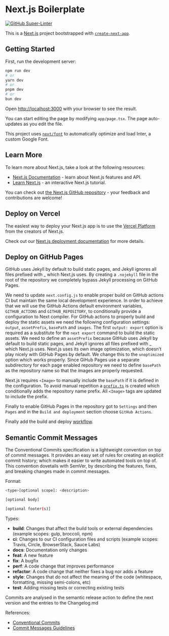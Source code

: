 # Next.js Boilerplate

[![GitHub Super-Linter](https://github.com/TsonasIoannis/next-boilerplate/actions/workflows/linter.yml/badge.svg)](https://github.com/marketplace/actions/super-linter)

This is a [Next.js](https://nextjs.org/) project bootstrapped with [`create-next-app`](https://github.com/vercel/next.js/tree/canary/packages/create-next-app).

## Getting Started

First, run the development server:

```bash
npm run dev
# or
yarn dev
# or
pnpm dev
# or
bun dev
```

Open [http://localhost:3000](http://localhost:3000) with your browser to see the result.

You can start editing the page by modifying `app/page.tsx`. The page auto-updates as you edit the file.

This project uses [`next/font`](https://nextjs.org/docs/basic-features/font-optimization) to automatically optimize and load Inter, a custom Google Font.

## Learn More

To learn more about Next.js, take a look at the following resources:

- [Next.js Documentation](https://nextjs.org/docs) - learn about Next.js features and API.
- [Learn Next.js](https://nextjs.org/learn) - an interactive Next.js tutorial.

You can check out [the Next.js GitHub repository](https://github.com/vercel/next.js/) - your feedback and contributions are welcome!

## Deploy on Vercel

The easiest way to deploy your Next.js app is to use the [Vercel Platform](https://vercel.com/new?utm_medium=default-template&filter=next.js&utm_source=create-next-app&utm_campaign=create-next-app-readme) from the creators of Next.js.

Check out our [Next.js deployment documentation](https://nextjs.org/docs/deployment) for more details.

## Deploy on GitHub Pages

GitHub uses Jekyll by default to build static pages, and Jekyll ignores all files prefixed with \_ which Next.js uses.
By creating a `.nojekyll` file in the root of the repository we completely bypass Jekyll processing on GitHub Pages.

We need to update `next.config.js` to enable proper build on GitHub actions CI but maintain the same local development experience.
In order to achieve that we will use the GitHub Actions default environment variables, `GITHUB_ACTIONS` and `GITHUB_REPOSITORY`, to conditionally provide a configuration to Next compiler.
For GitHub actions to properly build and deploy the static assets we need the following configuration settings: `output`, `assetPrefix`, `basePath` and `images`.
The first `output: export` option is required as a substitute for the `next export` command to build the static assets.
We need to define an `assetPrefix` because GitHub uses Jekyll by default to build static pages, and Jekyll ignores all files prefixed with \_ which Next.js uses.
Next.js uses its own image optimization, which doesn’t play nicely with GitHub Pages by default. We change this to the `unoptimized` option which works properly.
Since GiHub Pages use a separate subdirectory for each page enabled repository we need to define `basePath` as the repository name so that the images are properly requested.

Next.js requires `<Image>` to manually include the `basePath` if it is defined in the configuration. To avoid manual repetition a [`prefix.ts`](./src/app/prefix.ts) is created which conditionally adds the repository name prefix.
All `<Image>` tags are updated to include the prefix.

Finally to enable GitHub Pages in the repository got to `Settings` and then `Pages` and in the `Build and deployment` section choose `GitHub Actions`.

Finally add the build and deploy [workflow](./.github/workflows/gh_pages_deploy.yml).

## Semantic Commit Messages

The Conventional Commits specification is a lightweight convention on top of commit messages.
It provides an easy set of rules for creating an explicit commit history; which makes it easier to write automated tools on top of.
This convention dovetails with SemVer, by describing the features, fixes, and breaking changes made in commit messages.

Format:

```bash
<type>[optional scope]: <description>

[optional body]

[optional footer(s)]
```

Types:

* **build**: Changes that affect the build tools or external dependencies (example scopes: gulp, broccoli, npm)
* **ci**: Changes to our CI configuration files and scripts (example scopes: Travis, Circle, BrowserStack, Sauce Labs)
* **docs**: Documentation only changes
* **feat**: A new feature
* **fix**: A bugfix
* **perf**: A code change that improves performance
* **refactor**: A code change that neither fixes a bug nor adds a feature
* **style**: Changes that do not affect the meaning of the code (whitespace, formatting, missing semi-colons, etc)
* **test**: Adding missing tests or correcting existing tests

Commits are analysed in the semantic release action to define the next version and the entries to the Changelog.md

References:

- [Conventional Commits](https://www.conventionalcommits.org/)
- [Commit Messages Guidelines](https://github.com/angular/angular/blob/22b96b9/CONTRIBUTING.md#-commit-message-guidelines)